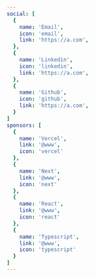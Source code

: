 ```yaml
---
social: [
  {
    name: 'Email',
    icon: 'email',
    link: 'https://a.com',
  },
  {
    name: 'Linkedin',
    icon: 'linkedin',
    link: 'https://a.com',
  },
  {
    name: 'Github',
    icon: 'github',
    link: 'https://a.com',
  }
]
sponsors: [
  {
    name: 'Vercel',
    link: '@www',
    icon: 'vercel'
  },
  {
    name: 'Next',
    link: '@www',
    icon: 'next'
  },
  {
    name: 'React',
    link: '@www',
    icon: 'react'
  },
  {
    name: 'Typescript',
    link: '@www',
    icon: 'typescript'
  }
]
---
```




